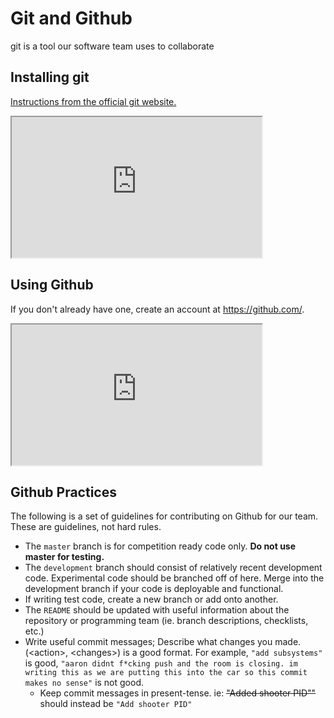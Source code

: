 # Git and Github

git is a tool our software team uses to collaborate
<!-- somebody please add more description ;-; -->

## Installing git

[Instructions from the official git website.](https://git-scm.com/book/en/v2/Getting-Started-Installing-Git)

<iframe width="400" height="225" src="https://www.youtube.com/embed/USjZcfj8yxE"> </iframe>

## Using Github

If you don't already have one, create an account at https://github.com/.

<iframe width="400" height="225" src="https://www.youtube.com/embed/nhNq2kIvi9s"> </iframe>

## Github Practices

The following is a set of guidelines for contributing on Github for our team. These are guidelines, not hard rules.

- The `master` branch is for competition ready code only. **Do not use master for testing.**
- The `development` branch should consist of relatively recent development code. Experimental code should be branched off of here. Merge into the development branch if your code is deployable and functional. 
- If writing test code, create a new branch or add onto another. 
- The `README` should be updated with useful information about the repository or programming team (ie. branch descriptions, checklists, etc.)
- Write useful commit messages; Describe what changes you made. (<action\>, <changes\>) is a good format. For example,
`"add subsystems"` is good, `"aaron didnt f*cking push and the room is closing. im writing this as we are putting this into the car so this commit makes no sense"` is not good.
    - Keep commit messages in present-tense. ie: ~~"Added shooter PID""~~ should instead be `"Add shooter PID"`

